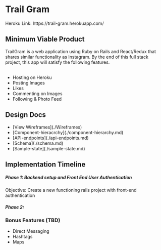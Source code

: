 <h1>Trail Gram</h1>
Heroku Link: https://trail-gram.herokuapp.com/

<h2>Minimum Viable Product</h2>
TrailGram is a web application using Ruby on Rails and React/Redux that shares similar functionality as Instagram.  By the end of this full stack project,
this app will satisfy the following features.
<br>
<br>
<ul>
  <li>Hosting on Heroku</li>
  <li>Posting Images</li>
  <li>Likes</li>
  <li>Commenting on Images</li>
  <li>Following & Photo Feed</li>
</ul>
<h2>Design Docs</h2>
<ul>
  <li>[View Wireframes](./Wireframes)</li>

  <li>[Component-hieracrchy](./component-hierarchy.md)</li>

  <li>[API-endpoints](./api-endpoints.md)</li>

  <li>[Schema](./schema.md)</li>

  <li>[Sample-state](./sample-state.md)</li>
</ul>

<h2>Implementation Timeline</h2>

<h5>Phase 1: Backend setup and Front End User Authentication</h5>
Objective: Create a new functioning rails project with front-end authentication

<h5>Phase 2:


<h3>Bonus Features (TBD)</h3>
<ul>
  <li>Direct Messaging</li>
  <li>Hashtags</li>
  <li>Maps</li>
</ul>
